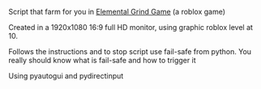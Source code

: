 Script that farm for you in [Elemental Grind Game](https://www.roblox.com/games/4375458071/Elemental-Grind-Game) (a roblox game)

Created in a 1920x1080 16:9 full HD monitor, using graphic roblox level at 10.

Follows the instructions and to stop script use fail-safe from python. You really should know what is fail-safe and how to trigger it

Using pyautogui and pydirectinput
